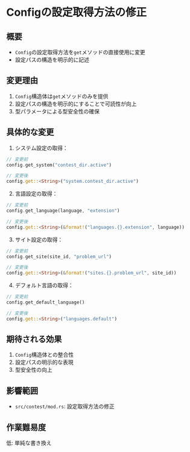 # Configの設定取得方法の修正

## 概要
- `Config`の設定取得方法を`get`メソッドの直接使用に変更
- 設定パスの構造を明示的に記述

## 変更理由
1. `Config`構造体は`get`メソッドのみを提供
2. 設定パスの構造を明示的にすることで可読性が向上
3. 型パラメータによる型安全性の確保

## 具体的な変更
1. システム設定の取得：
```rust
// 変更前
config.get_system("contest_dir.active")

// 変更後
config.get::<String>("system.contest_dir.active")
```

2. 言語設定の取得：
```rust
// 変更前
config.get_language(language, "extension")

// 変更後
config.get::<String>(&format!("languages.{}.extension", language))
```

3. サイト設定の取得：
```rust
// 変更前
config.get_site(site_id, "problem_url")

// 変更後
config.get::<String>(&format!("sites.{}.problem_url", site_id))
```

4. デフォルト言語の取得：
```rust
// 変更前
config.get_default_language()

// 変更後
config.get::<String>("languages.default")
```

## 期待される効果
1. `Config`構造体との整合性
2. 設定パスの明示的な表現
3. 型安全性の向上

## 影響範囲
- `src/contest/mod.rs`: 設定取得方法の修正

## 作業難易度
低: 単純な書き換え 
